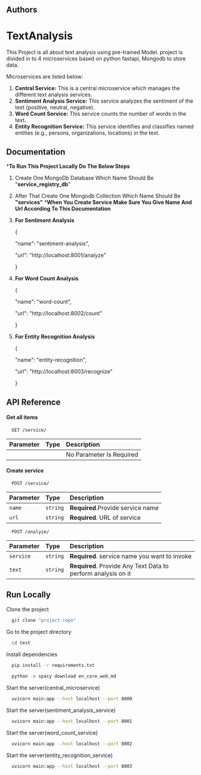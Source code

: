 
## Authors



# TextAnalysis

This Project is all about text analysis using pre-trained Model.
project is divided in to 4 microservices based on python fastapi, Mongodb to store data.

Microservices are listed below:

  1. **Central Service:** This is a central microservice which manages the  different text analysis services.
  2. **Sentiment Analysis Service:** This service analyzes the sentiment of the text (positive, neutral, negative).
  3. **Word Count Service:** This service counts the number of words in the text.
  4. **Entity Recognition Service:** This service identifies and classifies named entities (e.g., persons, organizations, locations) in the text.


## Documentation


***To Run This Project Locally Do The Below Steps**

1. Create One MongoDb Database Which Name Should Be "**service_registry_db**"
2. After That Create One Mongodb Collection Which Name Should Be **"services"**
***When You Create Service Make Sure You Give Name And Url According To This Documentation**
1. **For Sentiment Analysis**

    {

      "name": "sentiment-analysis",

      "url": "http://localhost:8001/analyze"

    }
2. **For Word Count Analysis**

    {

      "name": "word-count",

      "url": "http://localhost:8002/count"

    }

3. **For Entity Recognition Analysis**

    {

      "name": "entity-recognition",

      "url": "http://localhost:8003/recognize"

    }

## API Reference

#### Get all items

```http
  GET /service/
```

| Parameter | Type     | Description                |
| :-------- | :------- | :------------------------- |
|  |  |  No Parameter Is Required|

#### Create service
```http
  POST /service/
```

| Parameter | Type     | Description                       |
| :-------- | :------- | :-------------------------------- |
| `name`    | `string` | **Required**.Provide service name|
|  `url`    |`string`  |**Required**. URL of service 

```http
  POST /analyze/
```

| Parameter | Type     | Description                       |
| :-------- | :------- | :-------------------------------- |
| `service`    | `string` | **Required**. service name you want to invoke|
|  `text`    |`string`  |**Required**. Provide Any Text Data to perform analysis on it 


## Run Locally

Clone the project

```bash
  git clone "project repo"
```

Go to the project directory

```bash
  cd test
```

Install dependencies

```bash
  pip install -r requirements.txt
  
  python -m spacy download en_core_web_md

```

Start the server(central_microservice)

```bash
  uvicorn main:app --host localhost --port 8000
```
Start the server(sentiment_analysis_service)

```bash
  uvicorn main:app --host localhost --port 8001
```
Start the server(word_count_service)

```bash
  uvicorn main:app --host localhost --port 8002
```
Start the server(entity_recognition_service)

```bash
  uvicorn main:app --host localhost --port 8003
```

